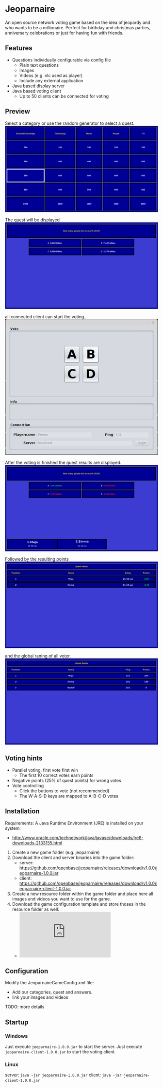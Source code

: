 # Jeoparnaire

An open source network voting game based on the idea of jeopardy and who wants to be a millionaire.
Perfect for birthday and christmas parties, anniversary celebrations or just for having fun with friends.

## Features 

* Questions individually configurable via config file
  * Plain text questions
  * Images
  * Videos (e.g. vlc used as player)
  * Include any external application
* Java based display server
* Java based voting client
  * Up to 50 clients can be connected for voting

## Preview

Select a category or use the random generator to select a quest.
![](https://raw.githubusercontent.com/openbase/jeoparnaire/master/docs/images/jeoparnaire-overview.png)

The quest will be displayed
![](https://raw.githubusercontent.com/openbase/jeoparnaire/master/docs/images/jeoparnaire-quest.png)

all connected client can start the voting...
![](https://raw.githubusercontent.com/openbase/jeoparnaire/master/docs/images/jeoparnaire-client.png)

After the voting is finished the quest results are displayed.
![](https://raw.githubusercontent.com/openbase/jeoparnaire/master/docs/images/jeoparnaire-quest-result.png)

Followed by the resulting points
![](https://raw.githubusercontent.com/openbase/jeoparnaire/master/docs/images/jeoparnaire-points-quest.png)

and the global raning of all voter.
![](https://raw.githubusercontent.com/openbase/jeoparnaire/master/docs/images/jeoparnaire-point-global.png)

## Voting hints

* Parallel voting, first vote first win
  * The first 10 correct votes earn points
* Negative points (25% of quest points) for wrong votes
* Vote controlling
  * Click the buttons to vote (not recommended)
  * The W-A-S-D keys are mapped to A-B-C-D votes
  
## Installation

Requirements: A Java Runtime Environment (JRE) is installed on your system:
* http://www.oracle.com/technetwork/java/javase/downloads/jre8-downloads-2133155.html

1. Create a new game folder (e.g. jeoparnaire)
2. Download the client and server binaries into the game folder:
   * server: https://github.com/openbase/jeoparnaire/releases/download/v1.0.0/jeoparnaire-1.0.0.jar
   * client: https://github.com/openbase/jeoparnaire/releases/download/v1.0.0/jeoparnaire-client-1.0.0.jar
3. Create a new resource folder within the game folder and place here all images and videos you want to use for the game.
4. Download the game configuration template and store thoses in the resource folder as well:
   * ![](https://raw.githubusercontent.com/openbase/jeoparnaire/master/src/main/resources/JeoparnaireGameConfig.xml)

## Configuration

Modify the JeoparnaireGameConfig.xml file:
* Add our categories, quest and answers.
* link your images and videos

TODO: more details

## Startup

### Windows

Just execute ``jeoparnaire-1.0.0.jar`` to start the server.
Just execute ``jeoparnaire-client-1.0.0.jar`` to start the voting client.

### Linux

server: ``java -jar jeoparnaire-1.0.0.jar``
client: ``java -jar jeoparnaire-client-1.0.0.jar``
